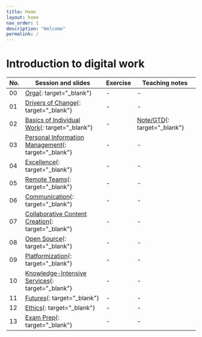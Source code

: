 ```yaml
---
title: Home
layout: home
nav_order: 1
description: "Welcome"
permalink: /
---
```


# Introduction to digital work

| No. | Session and slides | Exercise | Teaching notes |
|-----|--------------------|----------|----------------|
| 00  | [Orga](output/00-orga.html){: target="_blank"} | - | - |
| 01  | [Drivers of Change](output/01-drivers-of-change.html){: target="_blank"} | - | - |
| 02  | [Basics of Individual Work](output/02-basics-of-individual-work.html){: target="_blank"} | - | [Note/GTD](output/teaching_notes/02_gtd.html){: target="_blank"} |
| 03  | [Personal Information Management](output/03-personal-information-management.html){: target="_blank"} | - | - |
| 04  | [Excellence](output/04-excellence.html){: target="_blank"} | - | - |
| 05  | [Remote Teams](output/05-remote-teams.html){: target="_blank"} | - | - |
| 06  | [Communication](output/06-communication.html){: target="_blank"} | - | - |
| 07  | [Collaborative Content Creation](output/07-collaborative-content-creation.html){: target="_blank"} | - | - |
| 08  | [Open Source](output/08-open-source.html){: target="_blank"} | - | - |
| 09  | [Platformization](output/09-platformization.html){: target="_blank"} | - | - |
| 10  | [Knowledge-Intensive Services](output/10-knowledge-intensive-services.html){: target="_blank"} | - | - |
| 11  | [Futures](output/11-futures.html){: target="_blank"} | - | - |
| 12  | [Ethics](output/12-ethics.html){: target="_blank"} | - | - |
| 13  | [Exam Prep](output/13-exam-prep.html){: target="_blank"} | - | - |

<!-- 

## Instructor

<img src="assets/gerit_wagner.jpg" alt="Gerit Wagner (Foto: Tim Kipphan)" style="height: 220px; float: left; padding-right: 10px;">

**Gerit Wagner**  
*Assistant Professor of Information Systems*  
*Otto-Friedrich Universität Bamberg*

My name is Gerit Wagner, and I am your instructor. I enjoy coding, solving programming puzzles, and building tools that are useful for others. In this project, you can contribute to one of my most significant packages: [CoLRev](https://github.com/CoLRev-Environment/colrev). 

<br style="clear:both">

You can read more about my work [here](docs/instructor.html).


slides
resources and links
instructor

TBD: include a picture?
TODO : make group fotos and publish

objectives: mention tools and open synthesis?
-->